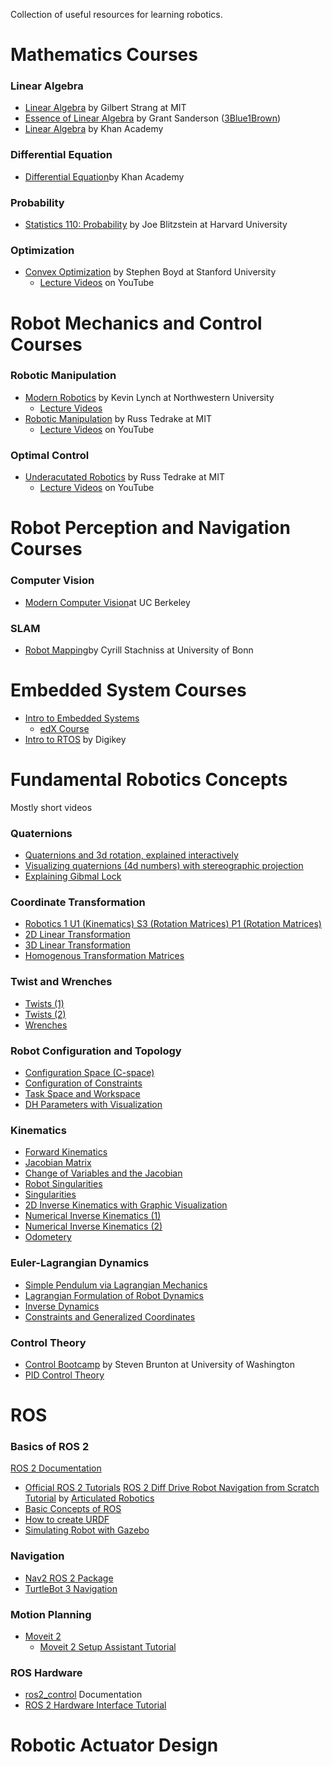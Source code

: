 
Collection of useful resources for learning robotics. 

#  Mathematics Courses

### Linear Algebra
- [Linear Algebra](https://ocw.mit.edu/courses/18-06-linear-algebra-spring-2010/) by Gilbert Strang at MIT
- [Essence of Linear Algebra](https://www.3blue1brown.com/topics/linear-algebra) by Grant Sanderson ([3Blue1Brown](https://www.youtube.com/@3blue1brown))
- [Linear Algebra](https://www.khanacademy.org/math/linear-algebra) by Khan Academy

### Differential Equation
- [Differential Equation](https://www.khanacademy.org/math/differential-equations)by Khan Academy

### Probability
- [Statistics 110: Probability](https://www.youtube.com/playlist?list=PL2SOU6wwxB0uwwH80KTQ6ht66KWxbzTIo) by Joe Blitzstein at Harvard University

### Optimization
- [Convex Optimization](https://web.stanford.edu/class/ee364a/) by Stephen Boyd at Stanford University
	- [Lecture Videos](https://www.youtube.com/watch?v=kV1ru-Inzl4&list=PLoROMvodv4rMJqxxviPa4AmDClvcbHi6h&index=1) on YouTube


# Robot Mechanics and Control Courses

### Robotic Manipulation
-  [Modern Robotics](https://hades.mech.northwestern.edu/index.php/Modern_Robotics) by Kevin Lynch at Northwestern University
	- [Lecture Videos](https://modernrobotics.northwestern.edu/nu-gm-book-resource/foundations-of-robot-motion/)
-  [Robotic Manipulation](https://manipulation.csail.mit.edu/index.html) by Russ Tedrake at MIT
	- [Lecture Videos](https://www.youtube.com/@underactuated5171/videos?view=0&sort=dd&shelf_id=1) on YouTube

### Optimal Control
- [Underacutated Robotics](https://underactuated.mit.edu/index.html) by Russ Tedrake at MIT
	-  [Lecture Videos](https://www.youtube.com/@underactuated5171/videos?view=0&sort=dd&shelf_id=1) on YouTube


# Robot Perception and Navigation Courses

### Computer Vision
- [Modern Computer Vision](https://www.youtube.com/playlist?list=PLzWRmD0Vi2KVsrCqA4VnztE4t71KnTnP5)at UC Berkeley
### SLAM
- [Robot Mapping](https://www.youtube.com/watch?v=U6vr3iNrwRA&list=PLgnQpQtFTOGQrZ4O5QzbIHgl3b1JHimN_&index=1)by Cyrill Stachniss at University of Bonn


# Embedded System Courses
- [Intro to Embedded Systems](https://users.ece.utexas.edu/~valvano/Volume1/)
	- [edX Course](https://www.edx.org/learn/embedded-systems/the-university-of-texas-at-austin-embedded-systems-shape-the-world-microcontroller-input-output)
- [Intro to RTOS](https://www.youtube.com/watch?v=F321087yYy4&list=PLEBQazB0HUyQ4hAPU1cJED6t3DU0h34bz) by Digikey

# Fundamental Robotics Concepts 

Mostly short videos
### Quaternions
- [Quaternions and 3d rotation, explained interactively](https://www.youtube.com/watch?v=zjMuIxRvygQ&t=33s)
- [Visualizing quaternions (4d numbers) with stereographic projection](https://www.youtube.com/watch?v=d4EgbgTm0Bg&t=469s)
- [Explaining Gibmal Lock](https://www.youtube.com/watch?v=zc8b2Jo7mno)

### Coordinate Transformation
- [Robotics 1 U1 (Kinematics) S3 (Rotation Matrices) P1 (Rotation Matrices)](https://www.youtube.com/watch?v=lVjFhNv2N8o)
- [2D Linear Transformation](https://www.youtube.com/watch?v=vlb3P7arbkU)
- [3D Linear Transformation](https://www.youtube.com/watch?v=rHLEWRxRGiM&list=PLZHQObOWTQDPD3MizzM2xVFitgF8hE_ab&index=5)
- [Homogenous Transformation Matrices](https://www.youtube.com/watch?v=vlb3P7arbkU)

### Twist and Wrenches
- [Twists (1)](https://www.youtube.com/watch?v=mvGZtO_ruj0)
- [Twists (2)](https://www.youtube.com/watch?v=VTv0qmLNvjg)
- [Wrenches](https://www.youtube.com/watch?v=0wsYPJPGtKE&list=PLggLP4f-rq02vX0OQQ5vrCxbJrzamYDfx&index=20)

### Robot Configuration and Topology
- [Configuration Space (C-space)](https://www.youtube.com/watch?v=FyLNR3edOds&list=PLggLP4f-rq01z8VLqhDC94W2nWpWpZoMj&index=4)
- [Configuration of Constraints](https://www.youtube.com/watch?v=FyLNR3edOds&list=PLggLP4f-rq01z8VLqhDC94W2nWpWpZoMj&index=4)
- [Task Space and Workspace](https://www.youtube.com/watch?v=hTuW51CpUg4&list=PLggLP4f-rq01z8VLqhDC94W2nWpWpZoMj&index=7)
- [DH Parameters with Visualization](https://www.youtube.com/watch?v=rA9tm0gTln8&list=PLSxvPyE1vQkzGmRNmgN0kNJTPyixCEQco)

### Kinematics
- [Forward Kinematics](https://www.youtube.com/watch?v=EzNAs2w1cS0)
- [Jacobian Matrix](https://www.youtube.com/watch?v=bohL918kXQk)
- [Change of Variables and the Jacobian](https://www.youtube.com/watch?v=hhFzJvaY__U&t=510s)
- [Robot Singularities](https://www.youtube.com/watch?v=vCEWORZbD3Y&t=55s)
- [Singularities](https://www.youtube.com/watch?v=vjJgTvnQpBs&t=93s)
- [2D Inverse Kinematics with Graphic Visualization](https://www.youtube.com/watch?v=wgpgNLEEpeY)
- [Numerical Inverse Kinematics (1)](https://www.youtube.com/watch?v=VhUA0jf7tI8)
- [Numerical Inverse Kinematics (2)](https://www.youtube.com/watch?v=24cXvgQl-nk)
- [Odometery](https://www.youtube.com/watch?v=eQ9E0Zvp9jw&t=198s )

### Euler-Lagrangian Dynamics
- [Simple Pendulum via Lagrangian Mechanics](http://www.aoengr.com/Dynamics/LagrangianMechanicsPendulum.pdf)
- [Lagrangian Formulation of Robot Dynamics](https://www.youtube.com/watch?v=1U6y_68CjeY)
- [Inverse Dynamics](https://www.youtube.com/watch?v=ZASVKAlegfQ)
- [Constraints and Generalized Coordinates](https://www.youtube.com/watch?v=rA9tm0gTln8&list=PLSxvPyE1vQkzGmRNmgN0kNJTPyixCEQco)

### Control Theory
- [Control Bootcamp](https://www.youtube.com/playlist?list=PLMrJAkhIeNNR20Mz-VpzgfQs5zrYi085m) by Steven Brunton at University of Washington
- [PID Control Theory](https://www.ni.com/en/shop/labview/pid-theory-explained.html)

# ROS

### Basics of ROS 2
[ROS 2 Documentation](https://docs.ros.org/en/iron/index.html)
- [Official ROS 2 Tutorials](https://docs.ros.org/en/iron/Tutorials.html)
[ROS 2 Diff Drive Robot Navigation from Scratch Tutorial](https://articulatedrobotics.xyz/page4/) by [Articulated Robotics](https://www.youtube.com/@ArticulatedRobotics) 
- [Basic Concepts of ROS](https://www.youtube.com/watch?v=KAASuA3_4eg)
- [How to create URDF](https://www.youtube.com/watch?v=CwdbsvcpOHM)
- [Simulating Robot with Gazebo](https://www.youtube.com/watch?v=laWn7_cj434)

### Navigation
- [Nav2 ROS 2 Package](https://navigation.ros.org/)
- [TurtleBot 3 Navigation](https://emanual.robotis.com/docs/en/platform/turtlebot3/navigation/)

### Motion Planning
- [Moveit 2](https://moveit.picknik.ai/main/index.html)
	- [Moveit 2 Setup Assistant Tutorial](https://www.youtube.com/watch?v=QdzmMRXAks4)

### ROS Hardware
- [ros2_control](https://control.ros.org/iron/index.html) Documentation
- [ROS 2 Hardware Interface Tutorial](https://www.youtube.com/watch?v=J02jEKawE5U)


# Robotic Actuator Design





